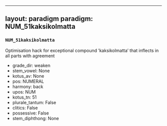 
---
layout: paradigm
paradigm: NUM_51kaksikolmatta
---
### ` NUM_51kaksikolmatta `

Optimisation hack for exceptional compound ’kaksikolmatta’ that inflects in all parts with agreement
* grade_dir: weaken
* stem_vowel: None
* kotus_av: None
* pos: NUMERAL
* harmony: back
* upos: NUM
* kotus_tn: 51
* plurale_tantum: False
* clitics: False
* possessive: False
* stem_diphthong: None
